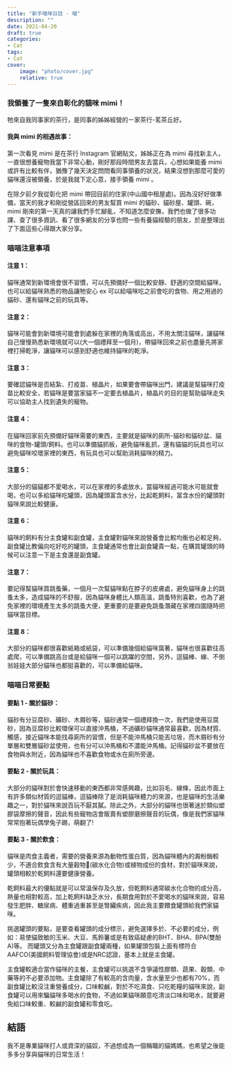 ```yaml
---
title: "新手喵咪日誌 - 喵"
description: ""
date: 2021-04-20
draft: true
categories: 
- Cat
tags:
- Cat
cover:
    image: "photo/cover.jpg"
    relative: true
---
```


### 我領養了一隻來自彰化的貓咪 mimi！
 <!--more-->

牠來自我同事家的茶行，是同事的姊姊經營的ㄧ家茶行-茗茶丘好。

#### 我與 mimi 的相遇故事：

第一次看見 mimi 是在茶行 Instagram 官網貼文，姊姊正在為 mimi 尋找新主人，一直很想養寵物我當下非常心動，剛好那段時間男友去當兵，心想如果能養 mimi 或許有比較有伴，猶豫了幾天決定問問看同事領養的狀況，結果沒想到那麼可愛的貓咪還沒被領養，於是我就下定心意，接手領養 mimi 。

在除夕前夕我從彰化把 mimi 帶回目前的住家(中山國中租屋處)。因為沒好好做準備，當天的我才和剛從營區回來的男友幫買 mimi 的貓砂、貓砂屋、罐頭、碗，mimi 剛來的第一天真的讓我們手忙腳亂，不知道怎麼安撫，我們也做了很多功課、查了很多資訊、看了很多網友的分享也問一些有養貓經驗的朋友，於是整理出了下面這些心得跟大家分享。

### 喵喵注意事項

#### 注意 1：
貓咪通常到新環境會很不習慣，可以先預備好一個比較安靜、舒適的空間給貓咪，也可以給貓咪熟悉的物品讓牠安心 ex 可以給喵咪吃之前會吃的食物、用之用過的貓砂、還有貓咪之前的玩具等。

#### 注意 2：
貓咪可能會到新環境可能會到處躲在家裡的角落或高出，不用太關注貓咪，讓貓咪自己慢慢熟悉新環境就可以(大一個禮拜至一個月)，帶貓咪回來之前也盡量先將家裡打掃乾淨，讓貓咪可以感到舒適也維持貓咪的乾淨。

#### 注意 3：
要確認貓咪是否結紮、打疫苗、植晶片，如果要會帶貓咪出門，建議是幫貓咪打疫苗比較安全，若貓咪是要當家貓不一定要去植晶片，植晶片的目的是幫助貓咪走失可以協助主人找到遺失的寵物。

#### 注意 4：
在貓咪回家前先預備好貓咪需要的東西，主要就是貓咪的廁所-貓砂和貓砂盆、貓咪的食物-罐頭/飼料。也可以準備貓抓板，避免貓咪亂抓，還有貓貓的玩具也可以避免貓咪咬壞家裡的東西，有玩具也可以幫助消耗貓咪的精力。

#### 注意 5：
大部分的貓貓都不愛喝水，可以在家裡的多處放水，當貓咪經過可能水可能就會喝，也可以多給貓咪吃罐頭，因為罐頭富含水分，比起乾飼料，富含水份的罐頭對貓咪來說比較健康。

#### 注意 6：
貓咪的飼料有分主食罐和副食罐，主食罐對貓咪來說營養會比較均衡也必較足夠，副食罐比教偏向吃好吃的罐頭，主食罐通常也會比副食罐貴一點，在購買罐頭的時候可以注意一下是主食還是副食罐。

#### 注意 7：
要記得幫貓咪買跳蚤藥，一個月一次幫貓咪點在脖子的皮膚處，避免貓咪身上的跳蚤太多，造成貓咪的不舒服，因為貓咪身體比人類高溫，跳蚤特別喜歡，也為了避免家裡的環境產生太多的跳蚤大便，更重要的是要避免跳蚤潛藏在家裡四圍隨時把貓咪當目標。

#### 注意 8：
大部分的貓咪都很喜歡紙箱或紙袋，可以準備幾個給貓咪窩著，貓咪也很喜歡往高處爬，可以準備跳高台或是給貓咪一個可以跳躍的空間，另外，逗貓棒、線、不倒翁娃娃大部分貓咪也都挺喜歡的，可以準備給貓咪。

### 喵喵日常要點

#### 要點 1 - 關於貓砂：

 貓砂有分豆腐砂、礦砂、木屑砂等，貓砂通常一個禮拜換一次，我們是使用豆腐砂，因為豆腐砂比較環保可以直接沖馬桶，不過礦砂貓咪通常最喜歡，因為材質、觸感，接近貓咪本能找尋廁所的習慣，但是不能沖馬桶只能丟垃圾，而木屑砂有分單層和雙層貓砂盆使用，也有分可以沖馬桶和不濃能沖馬桶。記得貓砂盆不要放在食物與水附近，因為貓咪也不喜歡食物或水在廁所旁邊。

#### 要點 2 - 關於玩具：

大部分的貓咪對於會快速移動的東西都非常感興趣，比如羽毛、線條，因此市面上有許多類似材質的逗貓棒，逗貓棒除了是消耗貓咪體力的來源，也是貓咪的生活樂趣之一，對於貓咪來說百玩不厭其膩。除此之外，大部分的貓咪也很著迷於類似塑膠袋摩擦的聲音，因此有些寵物店會販賣有塑膠磨擦聲音的玩偶，像是我們家貓咪常常抱著玩偶學兔子踢，萌翻了!

#### 要點 3 - 關於飲食：

貓咪是肉食主義者，需要的營養來源為動物性蛋白質，因為貓咪體內的澱粉酶較少，不適合飲食含有大量穀物(碳水化合物)或植物成份的食材，對於貓咪來說，罐頭相較於乾飼料還要健康營養。

乾飼料最大的優點就是可以常溫保存及久放，但乾飼料通常碳水化合物的成分高，熱量也相對較高，加上乾飼料缺乏水分，長期食用對於不愛喝水的貓咪來說，容易發生肥胖、糖尿病、體重過重甚至是腎臟疾病，因此我主要餵食罐頭給我們家貓咪。

挑選罐頭的要點，是要查看罐頭的成分標示，避免選擇多於、不必要的成分，例如：易使貓致敏的玉米、大豆、馬鈴薯或是有致癌疑慮的BHT、BHA、BPA(雙酚A)等。
而罐頭又分為主食罐跟副食罐兩種，如果罐頭包裝上面有標符合AAFCO(美國飼料管理協會)或是NRC認證，基本上就是主食罐。

主食罐較適合當作貓咪的主餐，主食罐可以挑選不含爭議性膠類、蔬果、穀類、中藥等的不必要添加物。主食罐除了有較高的含肉量，含水量至少也都有70%，而副食罐比較沒注重營養成分，口味較鹹，對於不吃濕食、只吃乾糧的貓咪來說，副食罐可以用來騙貓咪多喝水的食物，不過如果貓咪願意吃清淡口味和喝水，就要避免給口味較重、較鹹的副食罐和零食吃。

## 結語
我不是專業貓咪打人或資深的貓奴，不過想成為一個稱職的貓媽媽，也希望之後能多多分享與貓咪的日常生活！

